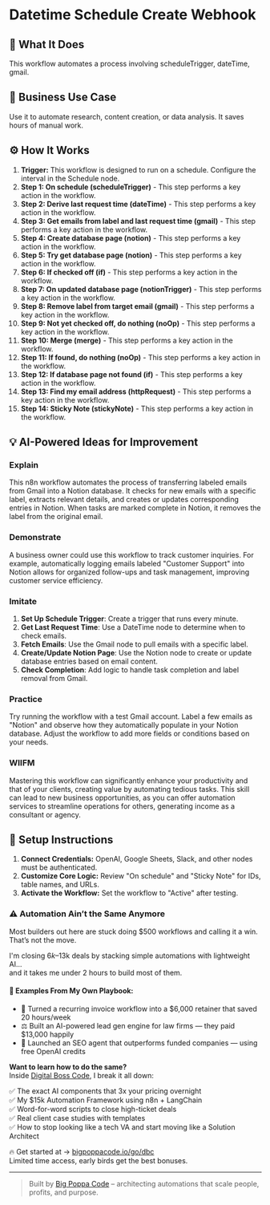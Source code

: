 # Datetime Schedule Create Webhook

## 🚀 What It Does
This workflow automates a process involving scheduleTrigger, dateTime, gmail.

## 💼 Business Use Case
Use it to automate research, content creation, or data analysis. It saves hours of manual work.

## ⚙️ How It Works
1.  **Trigger:** This workflow is designed to run on a schedule. Configure the interval in the Schedule node.
2. **Step 1: On schedule (scheduleTrigger)** - This step performs a key action in the workflow.
3. **Step 2: Derive last request time (dateTime)** - This step performs a key action in the workflow.
4. **Step 3: Get emails from label and last request time (gmail)** - This step performs a key action in the workflow.
5. **Step 4: Create database page (notion)** - This step performs a key action in the workflow.
6. **Step 5: Try get database page (notion)** - This step performs a key action in the workflow.
7. **Step 6: If checked off (if)** - This step performs a key action in the workflow.
8. **Step 7: On updated database page (notionTrigger)** - This step performs a key action in the workflow.
9. **Step 8: Remove label from target email (gmail)** - This step performs a key action in the workflow.
10. **Step 9: Not yet checked off, do nothing (noOp)** - This step performs a key action in the workflow.
11. **Step 10: Merge (merge)** - This step performs a key action in the workflow.
12. **Step 11: If found, do nothing (noOp)** - This step performs a key action in the workflow.
13. **Step 12: If database page not found (if)** - This step performs a key action in the workflow.
14. **Step 13: Find my email address (httpRequest)** - This step performs a key action in the workflow.
15. **Step 14: Sticky Note (stickyNote)** - This step performs a key action in the workflow.

## 💡 AI-Powered Ideas for Improvement
### Explain
This n8n workflow automates the process of transferring labeled emails from Gmail into a Notion database. It checks for new emails with a specific label, extracts relevant details, and creates or updates corresponding entries in Notion. When tasks are marked complete in Notion, it removes the label from the original email.

### Demonstrate
A business owner could use this workflow to track customer inquiries. For example, automatically logging emails labeled "Customer Support" into Notion allows for organized follow-ups and task management, improving customer service efficiency.

### Imitate
1. **Set Up Schedule Trigger**: Create a trigger that runs every minute.
2. **Get Last Request Time**: Use a DateTime node to determine when to check emails.
3. **Fetch Emails**: Use the Gmail node to pull emails with a specific label.
4. **Create/Update Notion Page**: Use the Notion node to create or update database entries based on email content.
5. **Check Completion**: Add logic to handle task completion and label removal from Gmail.

### Practice
Try running the workflow with a test Gmail account. Label a few emails as "Notion" and observe how they automatically populate in your Notion database. Adjust the workflow to add more fields or conditions based on your needs.

### WIIFM
Mastering this workflow can significantly enhance your productivity and that of your clients, creating value by automating tedious tasks. This skill can lead to new business opportunities, as you can offer automation services to streamline operations for others, generating income as a consultant or agency.

## 🔧 Setup Instructions
1. **Connect Credentials:** OpenAI, Google Sheets, Slack, and other nodes must be authenticated.
2. **Customize Core Logic:** Review "On schedule" and "Sticky Note" for IDs, table names, and URLs.
3. **Activate the Workflow:** Set the workflow to "Active" after testing.

### ⚠️ Automation Ain’t the Same Anymore

Most builders out here are stuck doing $500 workflows and calling it a win.  
That’s not the move.  

I'm closing $6k–$13k deals by stacking simple automations with lightweight AI...  
and it takes me under 2 hours to build most of them.

#### 🧠 Examples From My Own Playbook:
- 🔁 Turned a recurring invoice workflow into a $6,000 retainer that saved 20 hours/week  
- ⚖️ Built an AI-powered lead gen engine for law firms — they paid $13,000 happily  
- 🚀 Launched an SEO agent that outperforms funded companies — using free OpenAI credits  

**Want to learn how to do the same?**  
Inside [Digital Boss Code](https://bigpoppacode.io/go/dbc), I break it all down:

✅ The exact AI components that 3x your pricing overnight  
✅ My $15k Automation Framework using n8n + LangChain  
✅ Word-for-word scripts to close high-ticket deals  
✅ Real client case studies with templates  
✅ How to stop looking like a tech VA and start moving like a Solution Architect  

🔥 Get started at → [bigpoppacode.io/go/dbc](https://bigpoppacode.io/go/dbc)  
Limited time access, early birds get the best bonuses.

---
> Built by [Big Poppa Code](https://bigpoppacode.io) – architecting automations that scale people, profits, and purpose.
